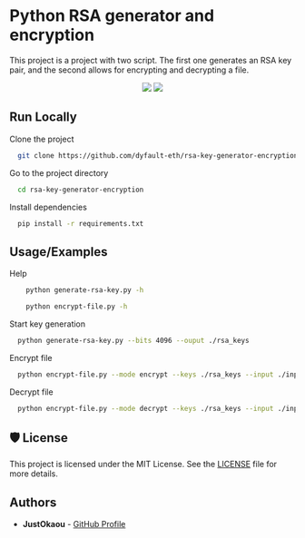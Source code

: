 # Python RSA generator and encryption

This project is a project with two script. The first one generates an RSA key pair, and the second allows for encrypting and decrypting a file.

<div align="center">

[![](https://img.shields.io/badge/Python-red)]()
[![](https://img.shields.io/badge/Sympy-green)]()

</div>


## Run Locally

Clone the project

```bash
  git clone https://github.com/dyfault-eth/rsa-key-generator-encryption.git
```

Go to the project directory

```bash
  cd rsa-key-generator-encryption
```

Install dependencies

```bash
  pip install -r requirements.txt
```


## Usage/Examples

Help

```bash
    python generate-rsa-key.py -h
```

```bash
    python encrypt-file.py -h
```

Start key generation

```bash
  python generate-rsa-key.py --bits 4096 --ouput ./rsa_keys
```

Encrypt file

```bash
  python encrypt-file.py --mode encrypt --keys ./rsa_keys --input ./input_files/decrypted_files/test.txt --output ./output_files/encrypted_files/test.txt
```

Decrypt file

```bash
  python encrypt-file.py --mode decrypt --keys ./rsa_keys --input ./input_files/encrypted_files/test.txt --output ./output_files/decrypted_files/test.txt
```

## 🛡️ License

This project is licensed under the MIT License. See the [LICENSE](LICENSE) file for more details.

## Authors

- **JustOkaou** - [GitHub Profile](https://github.com/justokaou)

